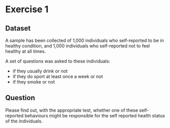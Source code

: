 # Exercise 1

## Dataset

A sample has been collected of 1,000 individuals who self-reported to be in healthy condition, and 
1,000 individuals who self-reported not to feel healthy at all times. 

A set of questions was asked to these individuals:

- if they usually drink or not
- if they do sport at least once a week or not
- if they smoke or not

## Question

Please find out, with the appropriate test, whether one of these self-reported behaviours might be responsible for 
the self reported health status of the individuals.